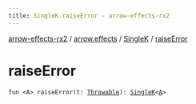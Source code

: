 ```yaml
---
title: SingleK.raiseError - arrow-effects-rx2
---
```


[arrow-effects-rx2](../../index.html) / [arrow.effects](../index.html) / [SingleK](index.html) / [raiseError](./raise-error.html)

# raiseError

`fun <A> raiseError(t: `[`Throwable`](https://kotlinlang.org/api/latest/jvm/stdlib/kotlin/-throwable/index.html)`): `[`SingleK`](index.html)`<`[`A`](raise-error.html#A)`>`